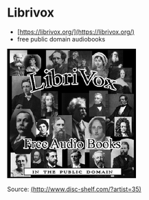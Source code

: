 #  Librivox

  * [https://librivox.org/](https://librivox.org/)
  * free public domain audiobooks

![LibriVox](imgs/1227117635-librivox_cover.jpg)

Source: [(http://www.disc-shelf.com/?artist=35)](http://www.disc-shelf.com/?artist=35)

